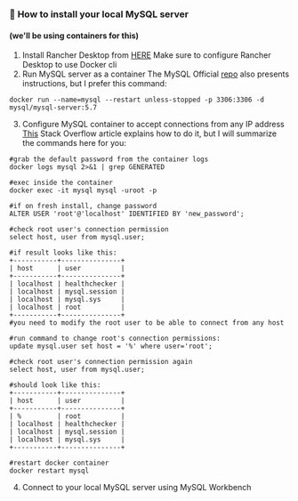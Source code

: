 ### :memo: <font color> How to install your local MySQL server </font>
#### (we'll be using containers for this)

1. Install Rancher Desktop from [HERE](https://rancherdesktop.io/)
Make sure to configure Rancher Desktop to use Docker cli
2. Run MySQL server as a container
The MySQL Official [repo](https://hub.docker.com/r/mysql/mysql-server) also presents instructions, but I prefer this command:
```
docker run --name=mysql --restart unless-stopped -p 3306:3306 -d mysql/mysql-server:5.7
```
3. Configure MySQL container to accept connections from any IP address
[This](https://stackoverflow.com/questions/33827342/how-to-connect-mysql-workbench-to-running-mysql-inside-docker) Stack Overflow article explains how to do it, but I will summarize the commands here for you:
```
#grab the default password from the container logs
docker logs mysql 2>&1 | grep GENERATED

#exec inside the container
docker exec -it mysql mysql -uroot -p

#if on fresh install, change password
ALTER USER 'root'@'localhost' IDENTIFIED BY 'new_password';

#check root user's connection permission
select host, user from mysql.user;

#if result looks like this:
+-----------+---------------+
| host      | user          |
+-----------+---------------+
| localhost | healthchecker |
| localhost | mysql.session |
| localhost | mysql.sys     |
| localhost | root          |
+-----------+---------------+
#you need to modify the root user to be able to connect from any host

#run command to change root's connection permissions:
update mysql.user set host = '%' where user='root';

#check root user's connection permission again
select host, user from mysql.user;

#should look like this:
+-----------+---------------+
| host      | user          |
+-----------+---------------+
| %         | root          |
| localhost | healthchecker |
| localhost | mysql.session |
| localhost | mysql.sys     |
+-----------+---------------+

#restart docker container
docker restart mysql
```
4. Connect to your local MySQL server using MySQL Workbench